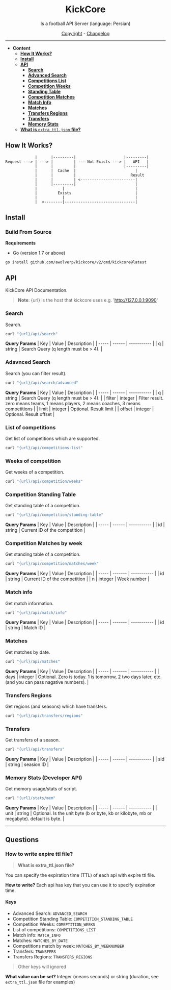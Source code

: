 <h1 align=center>
    KickCore
</h1>

<p align=center>
    Is a football API Server (language: Persian)
</p>

<p align=center>
    <a href="./LICENSE.md">Copyright</a> -
    <a href="./CHANGELOG.md">Changelog</a>
</p>

--------

- **Content**
  - [**How It Works?**](#how-it-works)
  - [**Install**](#install)
  - [**API**](#api)
    - [**Search**](#search)
    - [**Advanced Search**](#adavnced-search)
    - [**Competitions List**](#list-of-competitions)
    - [**Competition Weeks**](#weeks-of-competition)
    - [**Standing Table**](#competition-standing-table)
    - [**Competition Matches**](#competition-matches-by-week)
    - [**Match Info**](#match-info)
    - [**Matches**](#matches)
    - [**Transfers Regions**](#transfers-regions)
    - [**Transfers**](#transfers)
    - [**Memory Stats**](#memory-stats-developer-api)
  - [**What is** `extra_ttl.json` **file?**](#how-to-write-expire-ttl-file)

## How It Works?
```
             |      |---------|                     |---------|
Request ---> | ---> |         | --- Not Exists ---> |   API   |
             |      |         |                     |---------|
             |      |  Cache  |                          |
             |      |         |                        Result
             |      |         | <------------------------|
             |      |---------|                          |
             |           |                               |
             |         Exists                            |
             |           |                               |
             |  <--------|-------------------------------|
```

## Install
### Build From Source
**Requirements**
- Go (version 1.7 or above)

```
go install github.com/awolverp/kickcore/v2/cmd/kickcore@latest
```

## API
KickCore API Documentation.

> **Note**: {url} is the host that kickcore uses e.g. 'http://127.0.0.1:9090'

### Search
Search.

```bash
curl "{url}/api/search"
```

**Query Params**
|  Key  | Value  | Description |
| ----- | ------ | ----------- |
|   q   | string | Search Query (q length must be > 4). |

### Adavnced Search
Search (you can filter result).

```bash
curl "{url}/api/search/advanced"
```

**Query Params**
|  Key   | Value   | Description |
| -----  | ------  | ----------- |
|   q    | string  | Search Query (q length must be > 4). |
| filter | integer | Filter result. zero means teams, 1 means players, 2 means coaches, 3 means competitions |
| limit  | integer | Optional. Result limit  |
| offset | integer | Optional. Result offset |

### List of competitions
Get list of competitions which are supported.

```bash
curl "{url}/api/competitions-list"
```

### Weeks of competition
Get weeks of a competition.

```bash
curl "{url}/api/competition/weeks"
```

### Competition Standing Table
Get standing table of a competition.

```bash
curl "{url}/api/competition/standing-table"
```

**Query Params**
|  Key  | Value  | Description |
| ----- | ------ | ----------- |
|  id   | string | Current ID of the competition |

### Competition Matches by week
Get standing table of a competition.

```bash
curl "{url}/api/competition/matches/week"
```

**Query Params**
|  Key  | Value   | Description |
| ----- | ------- | ----------- |
|  id   | string  | Current ID of the competition |
|  n    | integer | Week number |

### Match info
Get match information.

```bash
curl "{url}/api/match/info"
```

**Query Params**
|  Key  | Value   | Description |
| ----- | ------- | ----------- |
|  id   | string  | Match ID |

### Matches
Get matches by date.

```bash
curl "{url}/api/matches"
```

**Query Params**
|  Key  | Value   | Description |
| ----- | ------- | ----------- |
| days  | integer | Optional. Zero is today. 1 is tomorrow, 2 two days later, etc. (and you can pass nagative numbers). |

### Transfers Regions
Get regions (and seasons) which have transfers.

```bash
curl "{url}/api/transfers/regions"
```

### Transfers
Get transfers of a season.

```bash
curl "{url}/api/transfers"
```

**Query Params**
|  Key  | Value  | Description |
| ----- | ------ | ----------- |
| sid   | string | seasion ID |

### Memory Stats (Developer API)
Get memory usage/stats of script.

```bash
curl "{url}/stats/mem"
```

**Query Params**
|  Key  | Value  | Description |
| ----- | ------ | ----------- |
| unit  | string | Optional. Is the unit byte (b or byte, kb or kilobyte, mb or megabyte). default is byte. |

-----

## Questions

### How to write expire ttl file?
> **What is extra_ttl.json file?**

You can specify the expiration time (TTL) of each api
with expire ttl file.

**How to write?** Each api has key that you can use it to
specify expiration time.

#### Keys
- Advanced Search: `ADVANCED_SEARCH`
- Competition Standing Table: `COMPETITION_STANDING_TABLE`
- Competition Weeks: `COMEPTITION_WEEKS`
- List of competitions: `COMPETITIONS_LIST`
- Match info: `MATCH_INFO`
- Matches: `MATCHES_BY_DATE`
- Competitions match by week: `MATCHES_BY_WEEKNUMBER`
- Transfers: `TRANSFERS`
- Transfers Regions: `TRANSFERS_REGIONS`

> Other keys will ignored

**What value can be set?** Integer (means seconds) or 
string (duration, see `extra_ttl.json` file for examples)
